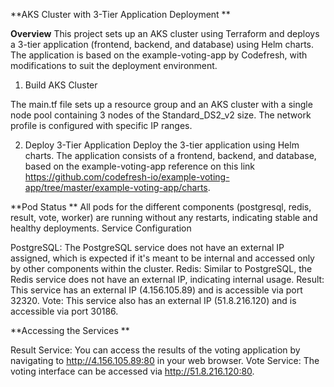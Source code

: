 **AKS Cluster with 3-Tier Application Deployment
**

**Overview**
This project sets up an AKS cluster using Terraform and deploys a 3-tier application (frontend, backend, and database) using Helm charts. The application is based on the example-voting-app by Codefresh, with modifications to suit the deployment environment.

1. Build AKS Cluster

The main.tf file sets up a resource group and an AKS cluster with a single node pool containing 3 nodes of the Standard_DS2_v2 size. The network profile is configured with specific IP ranges.

2. Deploy 3-Tier Application
Deploy the 3-tier application using Helm charts. The application consists of a frontend, backend, and database, based on the example-voting-app reference on this link https://github.com/codefresh-io/example-voting-app/tree/master/example-voting-app/charts.

**Pod Status
**
All pods for the different components (postgresql, redis, result, vote, worker) are running without any restarts, indicating stable and healthy deployments.
Service Configuration

PostgreSQL: The PostgreSQL service does not have an external IP assigned, which is expected if it's meant to be internal and accessed only by other components within the cluster.
Redis: Similar to PostgreSQL, the Redis service does not have an external IP, indicating internal usage.
Result: This service has an external IP (4.156.105.89) and is accessible via port 32320.
Vote: This service also has an external IP (51.8.216.120) and is accessible via port 30186.

**Accessing the Services
**

Result Service: You can access the results of the voting application by navigating to http://4.156.105.89:80 in your web browser.
Vote Service: The voting interface can be accessed via http://51.8.216.120:80.
